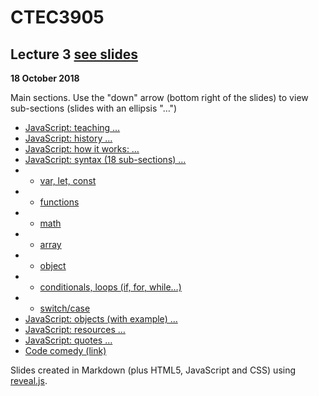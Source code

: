 # CTEC3905

## Lecture 3 [see slides](https://ctec3905.github.io/03-lecture/)

**18 October 2018**

Main sections. Use the "down" arrow (bottom right of the slides) to view sub-sections (slides with an ellipsis "…")

- [JavaScript: teaching …](https://ctec3905.github.io/lecture_03/#/1)
- [JavaScript: history …](https://ctec3905.github.io/lecture_03/#/3)
- [JavaScript: how it works: …](https://ctec3905.github.io/lecture_03/#/4)
- [JavaScript: syntax (18 sub-sections) …](https://ctec3905.github.io/lecture_03/#/5)
- - [var, let, const](https://ctec3905.github.io/lecture_03/#/5/4)
- - [functions](https://ctec3905.github.io/lecture_03/#/5/6)
- - [math](https://ctec3905.github.io/lecture_03/#/5/10)
- - [array](https://ctec3905.github.io/lecture_03/#/5/11)
- - [object](https://ctec3905.github.io/lecture_03/#/5/12)
- - [conditionals, loops (if, for, while…)](https://ctec3905.github.io/lecture_03/#/5/14)
- - [switch/case](https://ctec3905.github.io/lecture_03/#/5/17)
- [JavaScript: objects (with example) …](https://ctec3905.github.io/lecture_03/#/6)
- [JavaScript: resources …](https://ctec3905.github.io/lecture_03/#/7)
- [JavaScript: quotes …](https://ctec3905.github.io/lecture_03/#/8)
- [Code comedy (link)](https://ctec3905.github.io/lecture_03/#/9)

Slides created in Markdown (plus HTML5, JavaScript and CSS) using [reveal.js](https://revealjs.com/).
